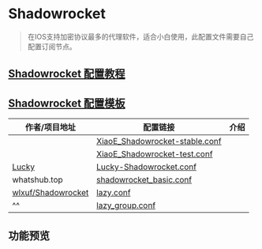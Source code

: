 # Shadowrocket
> 在IOS支持加密协议最多的代理软件，适合小白使用，此配置文件需要自己配置订阅节点。

## [Shadowrocket 配置教程](https://github.com/LaolunsiG/XiaoE_PCR/blob/main/Config_File/Shadowrocket/Shadowrocket%20%E9%85%8D%E7%BD%AE%E6%95%99%E7%A8%8B.md)

## [Shadowrocket 配置模板](https://github.com/LaolunsiG/XiaoE_PCR/tree/main/Config_File/Shadowrocket/Config)


| 作者/项目地址                                                     | 配置链接                                                                                                                                                        | 介绍  |
| ----------------------------------------------------------- | ----------------------------------------------------------------------------------------------------------------------------------------------------------- | --- |
|                                                             | [XiaoE_Shadowrocket-stable.conf](https://raw.githubusercontent.com/LaolunsiG/XiaoE_PCR/main/Config_File/Shadowrocket/Config/XiaoE_Shadowrocket-stable.conf) |     |
|                                                             | [XiaoE_Shadowrocket-test.conf](https://raw.githubusercontent.com/LaolunsiG/XiaoE_PCR/main/Config_File/Shadowrocket/Config/XiaoE_Shadowrocket-test.conf)     |     |
| [Lucky](https://github.com/As-Lucky/Lucky)                  | [Lucky-Shadowrocket.conf](https://raw.githubusercontent.com/As-Lucky/Lucky/refs/heads/main/Lucky-Shadowrocket.conf)                                         |     |
| whatshub.top                                                | [shadowrocket_basic.conf](https://whatshub.top/config/shadowrocket_basic.conf)                                                                              |     |
| [wlxuf/Shadowrocket](https://github.com/wlxuf/Shadowrocket) | [lazy.conf](https://raw.githubusercontent.com/wlxuf/Shadowrocket/refs/heads/main/lazy.conf)                                                                 |     |
| ^^                                                          | [lazy_group.conf](https://raw.githubusercontent.com/wlxuf/Shadowrocket/refs/heads/main/lazy_group.conf)                                                     |     |

## 功能预览

